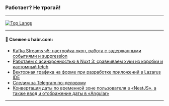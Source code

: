 ### Работает? Не трогай!

---
<!--
#### 🛠️ Technical stack:

![Java](https://img.shields.io/badge/Java-informational?logo=Oracle&style=flat&logoColor=white&color=FF4500)
![Kotlin](https://img.shields.io/badge/Kotlin-informational?logo=Kotlin&style=flat&logoColor=white&color=774D97)
![TS](https://img.shields.io/badge/TypeScript-informational?logo=typeScript&style=flat&logoColor=black&color=017acc)
![Python](https://img.shields.io/badge/Python-informational?logo=Python&style=flat&logoColor=black&color=ffdd54) <br>
![Spring](https://img.shields.io/badge/Spring-informational?logo=Spring&style=flat&logoColor=white&color=6DB33F) 
![SpringBoot](https://img.shields.io/badge/SpringBoot-informational?logo=SpringBoot&style=flat&logoColor=white&color=6DB33F)
![Nest](https://img.shields.io/badge/NestJS-informational?logo=NestJS&style=flat&logoColor=white&color=E0234E) 
![NodeJS](https://img.shields.io/badge/NodeJS-informational?logo=node.js&style=flat&logoColor=white&color=70A760)<br>
![PostgreSQL](https://img.shields.io/badge/PostgreSQL-informational?logo=PostgreSQL&style=flat&logoColor=white&color=DAA520)
![MongoDB](https://img.shields.io/badge/MongoDB-informational?logo=MongoDB&style=flat&logoColor=white&color=870000)
![Apache](https://img.shields.io/badge/Apache-informational?logo=apache&style=flat&logoColor=white&color=f74e28)

___ 
-->

<!--- #### 🛠️ : --->

[![Top Langs](https://github-readme-stats-82jvfl3w3-advtsettinggmailcoms-projects.vercel.app/api/top-langs/?username=zloylis&langs_count=10&hide_title=true&title_color=e6edf3&size_weight=0.5&count_weight=0.5&layout=compact&hide_progress=true&hide_border=true&theme=dracula)](https://github.com/zloylis)

<!---


####  :octocat:&nbsp;&nbsp; Статистика:

![GitHub stats](https://github-readme-stats-u2qms2cxw-advtsettinggmailcoms-projects.vercel.app/api?username=zloylis&show_icons=true&hide_border=true&theme=dracula&title_color=e6edf3&include_all_commits=true&count_private=true&hide_rank=false&hide_title=true&rank_icon=github)
-->
---

#### 💬 Свежее с habr.com:

<!-- BLOG-POST-LIST:START -->
- [Kafka Streams ч5: настройка окон, работа с задержанными событиями и suppression](https://habr.com/ru/articles/870784/?utm_source=habrahabr&utm_medium=rss&utm_campaign=870784)
- [Работаем с асинхронностью в Nuxt 3: сравниваем хуки из коробки и кастомный fetch](https://habr.com/ru/companies/lamoda/articles/868044/?utm_source=habrahabr&utm_medium=rss&utm_campaign=868044)
- [Векторная графика на форме при разработке приложений в Lazarus IDE](https://habr.com/ru/articles/870776/?utm_source=habrahabr&utm_medium=rss&utm_campaign=870776)
- [Следим за Telegram по-деловому](https://habr.com/ru/articles/870868/?utm_source=habrahabr&utm_medium=rss&utm_campaign=870868)
- [Конвертация даты по временной зоне пользователя в «NestJS», а также ввод и отображение даты в «Angular»](https://habr.com/ru/articles/870854/?utm_source=habrahabr&utm_medium=rss&utm_campaign=870854)
<!-- BLOG-POST-LIST:END -->

---
